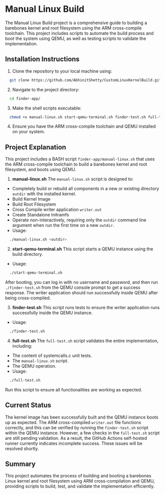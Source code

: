 
# Manual Linux Build

The Manual Linux Build project is a comprehensive guide to building a barebones kernel and root filesystem using the ARM cross-compile toolchain. This project includes scripts to automate the build process and boot the system using QEMU, as well as testing scripts to validate the implementation.

## Installation Instructions

1. Clone the repository to your local machine using:

```bash
  git clone https://github.com/AbhinitShetty/CustomLinuxKernelBuild.git
```
2. Navigate to the project directory:

```bash
  cd finder-app/
```
3. Make the shell scripts executable:
```bash
  chmod +x manual-linux.sh start-qemu-terminal.sh finder-test.sh full-test.sh
  ```

4. Ensure you have the ARM cross-compile toolchain and QEMU installed on your system.

## Project Explanation

This project includes a BASH script `finder-app/manual-linux.sh` that uses the ARM cross-compile toolchain to build a barebones kernel and root filesystem, and boots using QEMU.

1. **manual-linux.sh** 
The `manual-linux.sh` script is designed to:
- Completely build or rebuild all components in a new or existing directory `outdir` with the installed kernel.
- Build Kernel Image
- Build Root Filesystem
- Cross Compile writer application `writer.out`
- Create Standalone Initramfs
- Operate non-interactively, requiring only the `outdir` command line argument when run the first time on a new `outdir`.
- Usage:
```bash
  ./manual-linux.sh <outdir>
```

2. **start-qemu-terminal.sh**
This script starts a QEMU instance using the build directory.
- Usage:
```bash
  ./start-qemu-terminal.sh
```
After booting, you can log in with no username and password, and then run `./finder-test.sh` from the QEMU console prompt to get a success response. The writer application should run successfully inside QEMU after being cross-compiled.

3. **finder-test.sh** 
This script runs tests to ensure the writer application runs successfully inside the QEMU instance.
- Usage:
```bash
  ./finder-test.sh
```

4. **full-test.sh**
The `full-test.sh` script validates the entire implementation, including:
- The content of systemcalls.c unit tests.
- The `manual-linux.sh` script.
- The QEMU operation.
- Usage:
```bash
  ./full-test.sh
```
Run this script to ensure all functionalities are working as expected.

## Current Status
The kernel image has been successfully built and the QEMU instance boots up as expected. The ARM cross-compiled `writer.out` file functions correctly, and this can be verified by running the `finder-test.sh` script within the QEMU instance. However, a few checks in the `full-test.sh` script are still pending validation. As a result, the GitHub Actions self-hosted runner currently indicates incomplete success. These issues will be resolved shortly.

## Summary 
This project automates the process of building and booting a barebones Linux kernel and root filesystem using ARM cross-compilation and QEMU, providing scripts to build, test, and validate the implementation efficiently.
